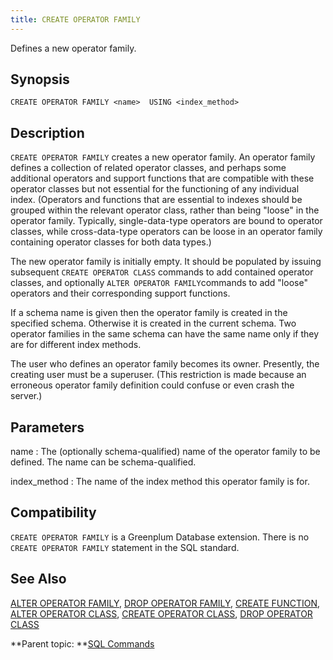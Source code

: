 ```yaml
---
title: CREATE OPERATOR FAMILY 
---
```


Defines a new operator family.

## <a id="section2"></a>Synopsis 

``` {#sql_command_synopsis}
CREATE OPERATOR FAMILY <name>  USING <index_method>  
```

## <a id="section3"></a>Description 

`CREATE OPERATOR FAMILY` creates a new operator family. An operator family defines a collection of related operator classes, and perhaps some additional operators and support functions that are compatible with these operator classes but not essential for the functioning of any individual index. \(Operators and functions that are essential to indexes should be grouped within the relevant operator class, rather than being "loose" in the operator family. Typically, single-data-type operators are bound to operator classes, while cross-data-type operators can be loose in an operator family containing operator classes for both data types.\)

The new operator family is initially empty. It should be populated by issuing subsequent `CREATE OPERATOR CLASS` commands to add contained operator classes, and optionally `ALTER OPERATOR FAMILY`commands to add "loose" operators and their corresponding support functions.

If a schema name is given then the operator family is created in the specified schema. Otherwise it is created in the current schema. Two operator families in the same schema can have the same name only if they are for different index methods.

The user who defines an operator family becomes its owner. Presently, the creating user must be a superuser. \(This restriction is made because an erroneous operator family definition could confuse or even crash the server.\)

## <a id="section4"></a>Parameters 

name
:   The \(optionally schema-qualified\) name of the operator family to be defined. The name can be schema-qualified.

index\_method
:   The name of the index method this operator family is for.

## <a id="section7"></a>Compatibility 

`CREATE OPERATOR FAMILY` is a Greenplum Database extension. There is no `CREATE OPERATOR FAMILY` statement in the SQL standard.

## <a id="section8"></a>See Also 

[ALTER OPERATOR FAMILY](ALTER_OPERATOR_FAMILY.html), [DROP OPERATOR FAMILY](DROP_OPERATOR_FAMILY.html), [CREATE FUNCTION](CREATE_FUNCTION.html), [ALTER OPERATOR CLASS](ALTER_OPERATOR_CLASS.html), [CREATE OPERATOR CLASS](CREATE_OPERATOR_CLASS.html), [DROP OPERATOR CLASS](DROP_OPERATOR_CLASS.html)

**Parent topic: **[SQL Commands](../sql_commands/sql_ref.html)

